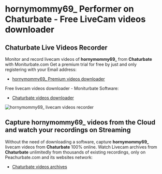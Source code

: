 # hornymommy69_ Performer on Chaturbate - Free LiveCam videos downloader

## Chaturbate Live Videos Recorder

Monitor and record livecam videos of **hornymommy69_** from **Chaturbate** with Moniturbate.com
Get a premium trial for free by just and only registering with your Email address:
* [hornymommy69_ Premium videos downloader](https://moniturbate.com/request-demo-licence-key.html)

Free livecam videos downloader - Moniturbate Software:
* [Chaturbate videos downloader](https://moniturbate.com/moniturbate-download-software.html)

![hornymommy69_ livecam videos recorder](https://peachurnet.com/templates/moniturbate-software.png)


## Capture hornymommy69_ videos from the Cloud and watch your recordings on Streaming

Without the need of downloading a software, capture **hornymommy69_** livecam videos from **Chaturbate** 100% online.
Watch Livecam archives from **Chaturbate** unlimitedly from thousands of existing recordings, only on Peachurbate.com and its websites network:
* [Chaturbate videos archives](https://peachurnet.com/)
